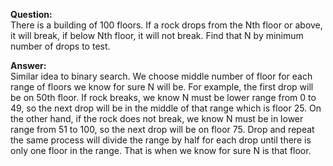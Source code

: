 **Question:**  
There is a building of 100 floors. If a rock drops from the Nth floor or above, it will break, if below Nth floor, it will not break. Find that N by minimum number of drops to test.

**Answer:**  
Similar idea to binary search. We choose middle number of floor for each range of floors we know for sure N will be. For example, the first drop will be on 50th floor. If rock breaks, we know N must be lower range from 0 to 49, so the next drop will be in the middle of that range which is floor 25. On the other hand, if the rock does not break, we know N must be in lower range from 51 to 100, so the next drop will be on floor 75. Drop and repeat the same process will divide the range by half for each drop until there is only one floor in the range. That is when we know for sure N is that floor.
